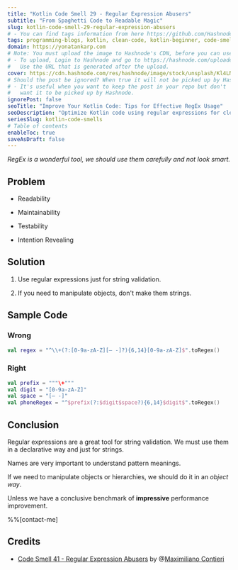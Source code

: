 ```yaml
---
title: "Kotlin Code Smell 29 - Regular Expression Abusers"
subtitle: "From Spaghetti Code to Readable Magic"
slug: kotlin-code-smell-29-regular-expression-abusers
# - You can find tags information from here https://github.com/Hashnode/support/blob/main/misc/tags.json
tags: programming-blogs, kotlin, clean-code, kotlin-beginner, code-smell-1
domain: https://yonatankarp.com
# Note: You must upload the image to Hashnode's CDN, before you can use it here.
# - To upload, Login to Hashnode and go to https://hashnode.com/uploader
#   Use the URL that is generated after the upload.
cover: https://cdn.hashnode.com/res/hashnode/image/stock/unsplash/Kl4LNdg6on4/upload/e2b025e94f4ae29d131bd6081cad013d.jpeg
# Should the post be ignored? When true it will not be picked up by Hashnode.
# - It's useful when you want to keep the post in your repo but don't
#   want it to be picked up by Hashnode.
ignorePost: false
seoTitle: "Improve Your Kotlin Code: Tips for Effective RegEx Usage"
seoDescription: "Optimize Kotlin code using regular expressions for cleaner, readable, maintainable code. Learn best practices and proper RegEx usage with examples."
seriesSlug: kotlin-code-smells
# Table of contents
enableToc: true
saveAsDraft: false
---
```


*RegEx is a wonderful tool, we should use them carefully and not look smart.*

## Problem

* Readability
    
* Maintainability
    
* Testability
    
* Intention Revealing
    

## Solution

1. Use regular expressions just for string validation.
    
2. If you need to manipulate objects, don't make them strings.
    

## Sample Code

### Wrong

```kotlin
val regex = "^\\+(?:[0-9a-zA-Z][– -]?){6,14}[0-9a-zA-Z]$".toRegex()
```

### Right

```kotlin
val prefix = """\+"""
val digit = "[0-9a-zA-Z]"
val space = "[– -]"
val phoneRegex = "^$prefix(?:$digit$space?){6,14}$digit$".toRegex()
```

## Conclusion

Regular expressions are a great tool for string validation. We must use them in a declarative way and just for strings.

Names are very important to understand pattern meanings.

If we need to manipulate objects or hierarchies, we should do it in an *object way*.

Unless we have a conclusive benchmark of **impressive** performance improvement.

%%[contact-me]

## Credits

* [Code Smell 41 - Regular Expression Abusers](https://maximilianocontieri.com/code-smell-41-regular-expression-abusers) by @[Maximiliano Contieri](@mcsee)
